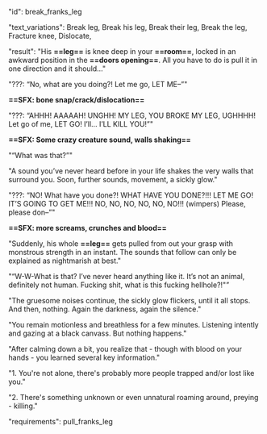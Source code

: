 "id": break_franks_leg

"text_variations":
Break leg, Break his leg, Break their leg, Break the leg, Fracture knee, Dislocate,

"result":
"His **==leg==** is knee deep in your **==room==**, locked in an awkward position in the **==doors opening==**. All you have to do is pull it in one direction and it should…" 

"???: “No, what are you doing?! Let me go, LET ME–”" 

**==SFX: bone snap/crack/dislocation==**

"???: “AHHH! AAAAAH! UNGHH! MY LEG, YOU BROKE MY LEG, UGHHHH! Let go of me, LET GO! I’ll… I’LL KILL YOU!”"

**==SFX: Some crazy creature sound, walls shaking==**

"“What was that?”"

"A sound you’ve never heard before in your life shakes the very walls that surround you. Soon, further sounds, movement, a sickly glow."

"???: “NO! What have you done?! WHAT HAVE YOU DONE?!!! LET ME GO! IT’S GOING TO GET ME!!! NO, NO, NO, NO, NO, NO!!! (wimpers) Please, please don–”" 

**==SFX: more screams, crunches and blood==**

"Suddenly, his whole **==leg==** gets pulled from out your grasp with monstrous strength in an instant. The sounds that follow can only be explained as nightmarish at best."

"“W-W-What is that? I’ve never heard anything like it. It’s not an animal, definitely not human. Fucking shit, what is this fucking hellhole?!"”

"The gruesome noises continue, the sickly glow flickers, until it all stops. And then, nothing. Again the darkness, again the silence."

"You remain motionless and breathless for a few minutes. Listening intently and gazing at a black canvass. But nothing happens."

"After calming down a bit, you realize that - though with blood on your hands - you learned several key information."

"1. You're not alone, there's probably more people trapped and/or lost like you."

"2. There's something unknown or even unnatural roaming around, preying - killing."

"requirements": pull_franks_leg
